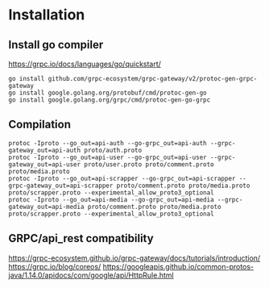 # Installation

## Install go compiler

https://grpc.io/docs/languages/go/quickstart/

```
go install github.com/grpc-ecosystem/grpc-gateway/v2/protoc-gen-grpc-gateway
go install google.golang.org/protobuf/cmd/protoc-gen-go
go install google.golang.org/grpc/cmd/protoc-gen-go-grpc
```

## Compilation


```
protoc -Iproto --go_out=api-auth --go-grpc_out=api-auth --grpc-gateway_out=api-auth proto/auth.proto
protoc -Iproto --go_out=api-user --go-grpc_out=api-user --grpc-gateway_out=api-user proto/user.proto proto/comment.proto proto/media.proto
protoc -Iproto --go_out=api-scrapper --go-grpc_out=api-scrapper --grpc-gateway_out=api-scrapper proto/comment.proto proto/media.proto proto/scrapper.proto --experimental_allow_proto3_optional
protoc -Iproto --go_out=api-media --go-grpc_out=api-media --grpc-gateway_out=api-media proto/comment.proto proto/media.proto proto/scrapper.proto --experimental_allow_proto3_optional
```

## GRPC/api_rest compatibility

https://grpc-ecosystem.github.io/grpc-gateway/docs/tutorials/introduction/
https://grpc.io/blog/coreos/
https://googleapis.github.io/common-protos-java/1.14.0/apidocs/com/google/api/HttpRule.html
